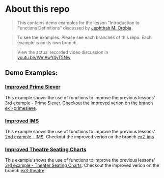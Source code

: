 # About this repo
> This contains demo examples for the lesson "Introduction to Functions Definitions" discussed by [Jephthah M. Orobia](https://github.com/jephthah-orobia).

> To see the examples. Please see each branches of this repo. Each example is on its own branch.

> View the actual recorded video discussion in [youtu.be/WmAwY4yT5Nw](https://youtu.be/WmAwY4yT5Nw)

## Demo Examples:

### [Improved Prime Siever](https://github.com/jephthah-orobia/AMAOEd-ComProg-Into-to-Func/tree/ex1-primesieve)
This example shows the use of functions to improve the previous lessons' [3rd example - Prime Siever](https://github.com/jephthah-orobia/AMAOEd-Comp-Prog-Through-The-Loops-Examples/tree/Ex3-PrimeSieve). Checkout the improved verion on the branch [ex1-primesieve](https://github.com/jephthah-orobia/AMAOEd-ComProg-Into-to-Func/tree/ex1-primesieve).

### [Improved IMS](https://github.com/jephthah-orobia/AMAOEd-ComProg-Into-to-Func/tree/ex2-ims)
This example shows the use of functions to improve the previous lessons' [2nd example - IMS](https://github.com/jephthah-orobia/AMAOEd-CompProg-Dimensions-of-Data-Types/tree/Ex2-IMS). Checkout the improved verion on the branch [ex2-ims](https://github.com/jephthah-orobia/AMAOEd-ComProg-Into-to-Func/tree/ex2-ims)

### [Improved Theatre Seating Charts](https://github.com/jephthah-orobia/AMAOEd-ComProg-Into-to-Func/tree/ex3-theatre)
This example shows the use of functions to improve the previous lessons' [3rd example - Theater Seating Charts](https://github.com/jephthah-orobia/AMAOEd-CompProg-Dimensions-of-Data-Types/tree/Ex3-TheatreSeats). Checkout the improved verion on the branch [ex3-theatre](https://github.com/jephthah-orobia/AMAOEd-ComProg-Into-to-Func/tree/ex3-theatre)


